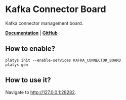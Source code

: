# Kafka Connector Board

Kafka connector management board.

**[Documentation](https://github.com/tranglolab/kafka_connectors_board)** | **[GitHub](https://github.com/tranglolab/kafka_connectors_board)**

## How to enable?

```
platys init --enable-services KAFKA_CONNECTOR_BOARD
platys gen
```

## How to use it?

Navigate to <http://127.0.0.1:28282>.
